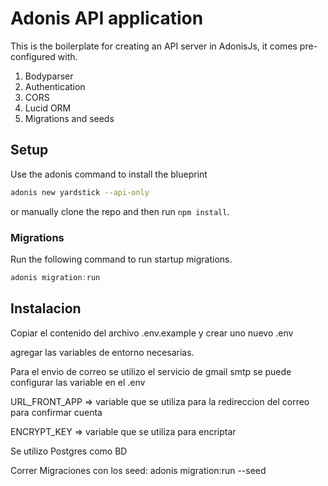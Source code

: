 # Adonis API application

This is the boilerplate for creating an API server in AdonisJs, it comes pre-configured with.

1. Bodyparser
2. Authentication
3. CORS
4. Lucid ORM
5. Migrations and seeds

## Setup

Use the adonis command to install the blueprint

```bash
adonis new yardstick --api-only
```

or manually clone the repo and then run `npm install`.


### Migrations

Run the following command to run startup migrations.

```js
adonis migration:run
```

## Instalacion
Copiar el contenido del archivo .env.example y crear uno nuevo .env

agregar las variables de entorno necesarias.

Para el envio de correo se utilizo el servicio de gmail smtp se puede configurar las variable en el .env

URL_FRONT_APP => variable que se utiliza para la redireccion del correo para confirmar cuenta

ENCRYPT_KEY => variable que se utiliza para encriptar

Se utilizo Postgres como BD

Correr Migraciones con los seed: adonis migration:run --seed
